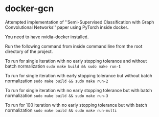 # docker-gcn
Attempted implementation of ''Semi-Supervised Classification with Graph Convolutional Networks'' paper using PyTorch inside docker.. 

You need to have nvidia-docker installed.

Run the following command from inside command line from the root directory of the project.

To run for single iteration with no early stopping tolerance and without batch normalization
```sudo make build && sudo make run-1```

To run for single iteration with early stopping tolerance but without batch normalization
```sudo make build && sudo make run-2```

To run for single iteration with no early stopping tolerance but with batch normalization
```sudo make build && sudo make run-3```

To run for 100 iteration with no early stopping tolerance but with batch normalization
```sudo make build && sudo make run-multi```
